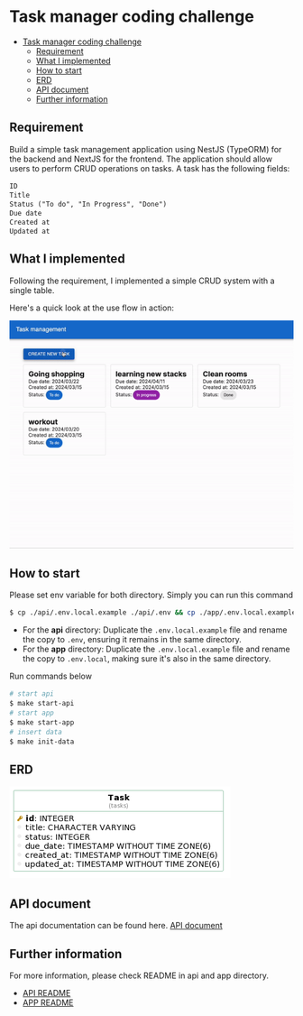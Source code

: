# Task manager coding challenge

<!-- @import "[TOC]" {cmd="toc" depthFrom=1 depthTo=6 orderedList=false} -->

<!-- code_chunk_output -->

- [Task manager coding challenge](#task-manager-coding-challenge)
  - [Requirement](#requirement)
  - [What I implemented](#what-i-implemented)
  - [How to start](#how-to-start)
  - [ERD](#erd)
  - [API document](#api-document)
  - [Further information](#further-information)

<!-- /code_chunk_output -->

## Requirement

Build a simple task management application using NestJS (TypeORM) for the backend and NextJS for the frontend. The application should allow users to perform CRUD operations on tasks. A task has the following fields:

```
ID
Title
Status ("To do", "In Progress", "Done")
Due date
Created at
Updated at
```

## What I implemented

Following the requirement, I implemented a simple CRUD system with a single table.

Here's a quick look at the use flow in action:

![use flow](./asset/use-flow.gif)

## How to start

Please set env variable for both directory. Simply you can run this command

```bash
$ cp ./api/.env.local.example ./api/.env && cp ./app/.env.local.example ./app/.env.local
```

- For the **api** directory: Duplicate the `.env.local.example` file and rename the copy to `.env`, ensuring it remains in the same directory.
- For the **app** directory: Duplicate the `.env.local.example` file and rename the copy to `.env.local`, making sure it's also in the same directory.

Run commands below

```bash
# start api
$ make start-api
# start app
$ make start-app
# insert data
$ make init-data
```

## ERD

<img src="./api/er-diagram.png" />

## API document

The api documentation can be found here.
[API document](./api/openapi.yaml)

## Further information

For more information, please check README in api and app directory.

- [API README](./api/README.md)
- [APP README](./app/README.md)
